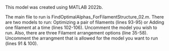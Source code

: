This model was created using MATLAB 2022b.

The main file to run is FindOptimalAlphas_ForFilamentStructure_02.m. There are two models to run: Optimizing a pair of filaments (lines 93-95) or Adding one filament at a time (lines 102-106). Uncomment the model you wish to run. Also, there are three Filament arrangement options (line 35-58). Uncomment the arrangment that is allowed for the model you want to run (lines 91 & 100).
